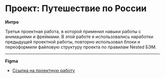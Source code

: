 # Проект: Путешествие по России #

**Интро**

Третья проектная работа, в которой применил навыки работы с анимациями и фреймами. В этой работе я использовались наработки предыдущей проектной работы, повторно использовал блоки и переоформили файловую структуру проекта по правилам Nested БЭМ.
***

**Figma**

* [Ссылка на проектную работу](https://pt4k.github.io/pt4k_russian-travel/)

